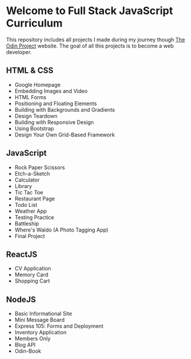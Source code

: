 # Welcome to Full Stack JavaScript Curriculum

This repository includes all projects I made during my journey though [The Odin Project](http://theodinproject.com) website. The goal of all this projects is to become a web developer.

## HTML & CSS
* Google Homepage
* Embedding Images and Video
* HTML Forms
* Positioning and Floating Elements
* Building with Backgrounds and Gradients
* Design Teardown
* Building with Responsive Design
* Using Bootstrap
* Design Your Own Grid-Based Framework

## JavaScript
* Rock Paper Scissors
* Etch-a-Sketch
* Calculator
* Library
* Tic Tac Toe
* Restaurant Page
* Todo List
* Weather App
* Testing Practice
* Battleship
* Where's Waldo (A Photo Tagging App)
* Final Project

## ReactJS
* CV Application
* Memory Card
* Shopping Cart

## NodeJS
* Basic Informational Site
* Mini Message Board
* Express 105: Forms and Deployment
* Inventory Application
* Members Only
* Blog API
* Odin-Book
